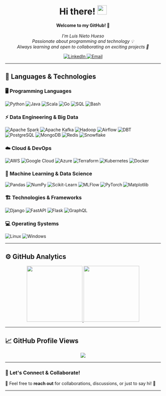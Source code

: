 <h1 align="center">Hi there! <img src="https://media.giphy.com/media/hvRJCLFzcasrR4ia7z/giphy.gif" width="30px"></h1>

<p align="center">
    <b>Welcome to my GitHub! 🚀</b><br><br>
    <i>
        I'm Luis Nieto Hueso <br>
        Passionate about programming and technology 💡 <br>
        Always learning and open to collaborating on exciting projects 🎯 <br>
    </i>
</p>

<p align="center">
    <a href="https://www.linkedin.com/in/luis-nieto-hueso-10aaa296">
        <img src="https://img.shields.io/badge/LinkedIn-blue?style=flat-square&logo=linkedin" alt="LinkedIn">
    </a>
    <a href="mailto:luisnietohueso@gmail.com">
        <img src="https://img.shields.io/badge/Email-red?style=flat-square&logo=gmail&logoColor=white" alt="Email">
    </a>
</p>

---

## 🚀 **Languages & Technologies**

### 🖥️ Programming Languages  
![Python](https://img.shields.io/badge/Python-black?style=for-the-badge&logo=python)
![Java](https://img.shields.io/badge/Java-black?style=for-the-badge&logo=java)
![Scala](https://img.shields.io/badge/Scala-black?style=for-the-badge&logo=scala)
![Go](https://img.shields.io/badge/Go-black?style=for-the-badge&logo=go)
![SQL](https://img.shields.io/badge/SQL-black?style=for-the-badge&logo=mysql)
![Bash](https://img.shields.io/badge/Bash-black?style=for-the-badge&logo=gnu-bash)

### ⚡ Data Engineering & Big Data  
![Apache Spark](https://img.shields.io/badge/Apache%20Spark-black?style=for-the-badge&logo=apache-spark)
![Apache Kafka](https://img.shields.io/badge/Apache%20Kafka-black?style=for-the-badge&logo=apache-kafka)
![Hadoop](https://img.shields.io/badge/Hadoop-black?style=for-the-badge&logo=apache)
![Airflow](https://img.shields.io/badge/Apache%20Airflow-black?style=for-the-badge&logo=apache-airflow)
![DBT](https://img.shields.io/badge/DBT-black?style=for-the-badge&logo=dbt)
![PostgreSQL](https://img.shields.io/badge/PostgreSQL-black?style=for-the-badge&logo=postgresql)
![MongoDB](https://img.shields.io/badge/MongoDB-black?style=for-the-badge&logo=mongodb)
![Redis](https://img.shields.io/badge/Redis-black?style=for-the-badge&logo=redis)
![Snowflake](https://img.shields.io/badge/Snowflake-black?style=for-the-badge&logo=snowflake)

### ☁️ Cloud & DevOps  
![AWS](https://img.shields.io/badge/AWS-black?style=for-the-badge&logo=amazon-aws)
![Google Cloud](https://img.shields.io/badge/Google%20Cloud-black?style=for-the-badge&logo=google-cloud)
![Azure](https://img.shields.io/badge/Azure-black?style=for-the-badge&logo=microsoft-azure)
![Terraform](https://img.shields.io/badge/Terraform-black?style=for-the-badge&logo=terraform)
![Kubernetes](https://img.shields.io/badge/Kubernetes-black?style=for-the-badge&logo=kubernetes)
![Docker](https://img.shields.io/badge/Docker-black?style=for-the-badge&logo=docker)

### 🤖 Machine Learning & Data Science  
![Pandas](https://img.shields.io/badge/Pandas-black?style=for-the-badge&logo=pandas)
![NumPy](https://img.shields.io/badge/NumPy-black?style=for-the-badge&logo=numpy)
![Scikit-Learn](https://img.shields.io/badge/Scikit--Learn-black?style=for-the-badge&logo=scikit-learn)
![MLFlow](https://img.shields.io/badge/MLFlow-black?style=for-the-badge&logo=mlflow)
![PyTorch](https://img.shields.io/badge/PyTorch-black?style=for-the-badge&logo=PyTorch)
![Matplotlib](https://img.shields.io/badge/Matplotlib-black?style=for-the-badge&logo=matplotlib)

### 🏗️ Technologies & Frameworks  
![Django](https://img.shields.io/badge/Django-black?style=for-the-badge&logo=django)
![FastAPI](https://img.shields.io/badge/FastAPI-black?style=for-the-badge&logo=fastapi)
![Flask](https://img.shields.io/badge/Flask-black?style=for-the-badge&logo=flask)
![GraphQL](https://img.shields.io/badge/GraphQL-black?style=for-the-badge&logo=graphql)

### 💻 Operating Systems  
![Linux](https://img.shields.io/badge/Linux-black?style=for-the-badge&logo=linux)
![Windows](https://img.shields.io/badge/Windows-black?style=for-the-badge&logo=windows)

---

## ⚙️ **GitHub Analytics**

<p align="center">
  <a href="(https://github.com/luisnietohueso)">
  <img height="180em" src="https://github-readme-stats-eight-theta.vercel.app/api?username=luisnietohueso&show_icons=true&theme=algolia&include_all_commits=true&count_private=true"/>
  <img height="180em" src="https://github-readme-stats-eight-theta.vercel.app/api/top-langs/?username=luisnietohueso&layout=compact&langs_count=8&theme=algolia"/>
</a>
</p>

---

## 📈 **GitHub Profile Views**
<p align="center">
    <a href="https://github.com/luisnietohueso">
        <img src="https://komarev.com/ghpvc/?username=luisnietohueso&color=blue&style=flat)">
    </a>
</p>

---

### 🎯 **Let's Connect & Collaborate!**  
💬 Feel free to **reach out** for collaborations, discussions, or just to say hi! 🚀  

---

